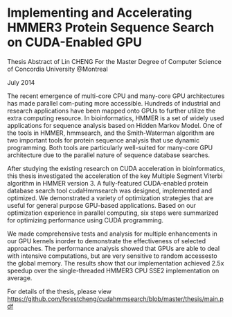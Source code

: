 # Implementing and Accelerating HMMER3 Protein Sequence Search on CUDA-Enabled GPU
Thesis Abstract of Lin CHENG For the Master Degree of Computer Science of Concordia University @Montreal

July 2014

The recent emergence of multi-core CPU and many-core GPU architectures has made parallel com-puting more accessible.  Hundreds of industrial and research applications have been mapped onto GPUs to further utilize the extra computing resource.  In bioinformatics, HMMER is a set of widely used applications for sequence analysis based on Hidden Markov Model.  One of the tools in HMMER, hmmsearch, and the Smith-Waterman algorithm are two important tools for protein sequence analysis that use dynamic programming.  Both tools are particularly well-suited for many-core GPU architecture due to the parallel nature of sequence database searches.

After studying the existing research on CUDA acceleration in bioinformatics, this thesis investigated the acceleration of the key Multiple Segment Viterbi algorithm in HMMER version 3.  A fully-featured  CUDA-enabled  protein  database  search  tool cudaHmmsearch was  designed,  implemented  and  optimized.   We  demonstrated  a  variety  of  optimization  strategies  that  are  useful  for general purpose GPU-based applications.  Based on our optimization experience in parallel computing, six steps were summarized for optimizing performance using CUDA programming.

We  made  comprehensive  tests  and  analysis  for  multiple  enhancements  in  our  GPU  kernels  inorder  to  demonstrate  the  effectiveness  of  selected  approaches.   The  performance  analysis  showed that GPUs are able to deal with intensive computations, but are very sensitive to random accessesto the global memory.  The results show that our implementation achieved 2.5x speedup over the single-threaded HMMER3 CPU SSE2 implementation on average.

For details of the thesis, please view https://github.com/forestcheng/cudahmmsearch/blob/master/thesis/main.pdf
